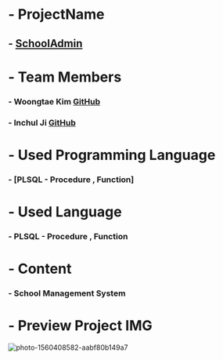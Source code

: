 # - ProjectName 
## - [SchoolAdmin](https://github.com/angle2v/SchoolAdmin)

# - Team Members

### - Woongtae Kim [GitHub](https://github.com/angle2v)
### - Inchul Ji [GitHub](https://github.com/inchul-ji)

# - Used Programming Language
### - [PLSQL - Procedure , Function]

# - Used Language
### - PLSQL - Procedure , Function

# - Content 
### - School Management System 

# - Preview Project IMG

![photo-1560408582-aabf80b149a7](https://user-images.githubusercontent.com/52432199/62557704-73eb4a00-b8b2-11e9-88ab-a3a13bf29b02.jpg)
